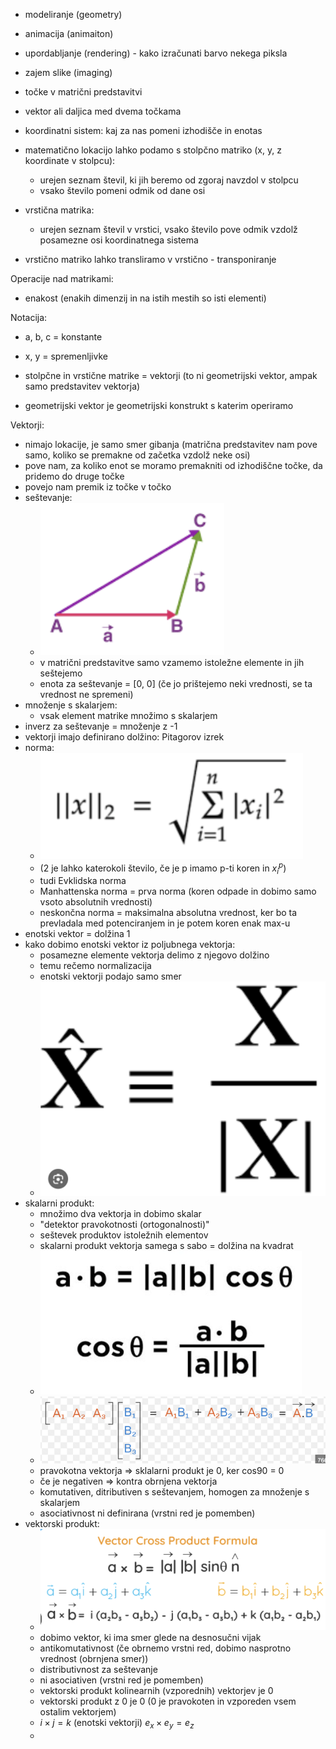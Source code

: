- modeliranje (geometry)
- animacija (animaiton)
- upordabljanje (rendering) - kako izračunati barvo nekega piksla
- zajem slike (imaging)

- točke v matrični predstavitvi
- vektor ali daljica med dvema točkama

- koordinatni sistem: kaj za nas pomeni izhodišče in enotas
- matematično lokacijo lahko podamo s stolpčno matriko (x, y, z koordinate v stolpcu):
	- urejen seznam števil, ki jih beremo od zgoraj navzdol v stolpcu
	- vsako število pomeni odmik od dane osi
- vrstična matrika:
	- urejen seznam števil v vrstici, vsako število pove odmik vzdolž posamezne osi koordinatnega sistema
- vrstično matriko lahko transliramo v vrstično - transponiranje

Operacije nad matrikami:
- enakost (enakih dimenzij in na istih mestih so isti elementi)

Notacija:
- a, b, c = konstante
- x, y = spremenljivke

- stolpčne in vrstične matrike = vektorji (to ni geometrijski vektor, ampak samo predstavitev vektorja)
- geometrijski vektor je geometrijski konstrukt s katerim operiramo

Vektorji:
- nimajo lokacije, je samo smer gibanja (matrična predstavitev nam pove samo, koliko se premakne od začetka vzdolž neke osi)
- pove nam, za koliko enot se moramo premakniti od izhodiščne točke, da pridemo do druge točke
- povejo nam premik iz točke v točko
- seštevanje:
	- ![150](../../Images/Pasted%20image%2020241002113910.png)
	- v matrični predstavitve samo vzamemo istoležne elemente in jih seštejemo
	- enota za seštevanje = \[0, 0\] (če jo prištejemo neki vrednosti, se ta vrednost ne spremeni)
- množenje s skalarjem:
	- vsak element matrike množimo s skalarjem
- inverz za seštevanje = množenje z -1
- vektorji imajo definirano dolžino: Pitagorov izrek
- norma:
	- ![150](../../Images/Pasted%20image%2020241002114331.png)
	- (2 je lahko katerokoli število, če je p imamo p-ti koren in $x_i^p$)
	- tudi Evklidska norma
	- Manhattenska norma = prva norma (koren odpade in dobimo samo vsoto absolutnih vrednosti)
	- neskončna norma = maksimalna absolutna vrednost, ker bo ta prevladala med potenciranjem in je potem koren enak max-u
- enotski vektor = dolžina 1
- kako dobimo enotski vektor iz poljubnega vektorja:
	- posamezne elemente vektorja delimo z njegovo dolžino
	- temu rečemo normalizacija
	- enotski vektorji podajo samo smer
	- ![100](../../Images/Pasted%20image%2020241002114848.png)
- skalarni produkt:
	- množimo dva vektorja in dobimo skalar
	- "detektor pravokotnosti (ortogonalnosti)"
	- seštevek produktov istoležnih elementov
	- skalarni produkt vektorja samega s sabo = dolžina na kvadrat
	- ![100](../../Images/Pasted%20image%2020241002115131.png)
	- ![300](../../Images/Pasted%20image%2020241002115523.png)
	- pravokotna vektorja => sklalarni produkt je 0, ker cos90 = 0
	- če je negativen => kontra obrnjena vektorja
	- komutativen, ditributiven s seštevanjem, homogen za množenje s skalarjem
	- asociativnost ni definirana (vrstni red je pomemben)
- vektorski produkt:
	- ![300](../../Images/Pasted%20image%2020241002115631.png)
	- dobimo vektor, ki ima smer glede na desnosučni vijak
	- antikomutativnost (če obrnemo vrstni red, dobimo nasprotno vrednost (obrnjena smer))
	- distributivnost za seštevanje
	- ni asociativen (vrstni red je pomemben)
	- vektorski produkt kolinearnih (vzporednih) vektorjev je 0
	- vektorski produkt z 0 je 0 (0 je pravokoten in vzporeden vsem ostalim vektorjem)
	- $i \times j = k$ (enotski vektorji) $e_x \times e_y = e_z$
	- 
